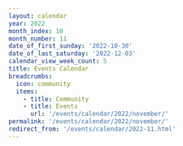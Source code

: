 ```yaml
---
layout: calendar
year: 2022
month_index: 10
month_number: 11
date_of_first_sunday: '2022-10-30'
date_of_last_saturday: '2022-12-03'
calendar_view_week_count: 5
title: Events Calendar
breadcrumbs:
  icon: community
  items:
    - title: Community
    - title: Events
      url: '/events/calendar/2022/november/'
permalink: '/events/calendar/2022/november/'
redirect_from: '/events/calendar/2022-11.html'
---
```

